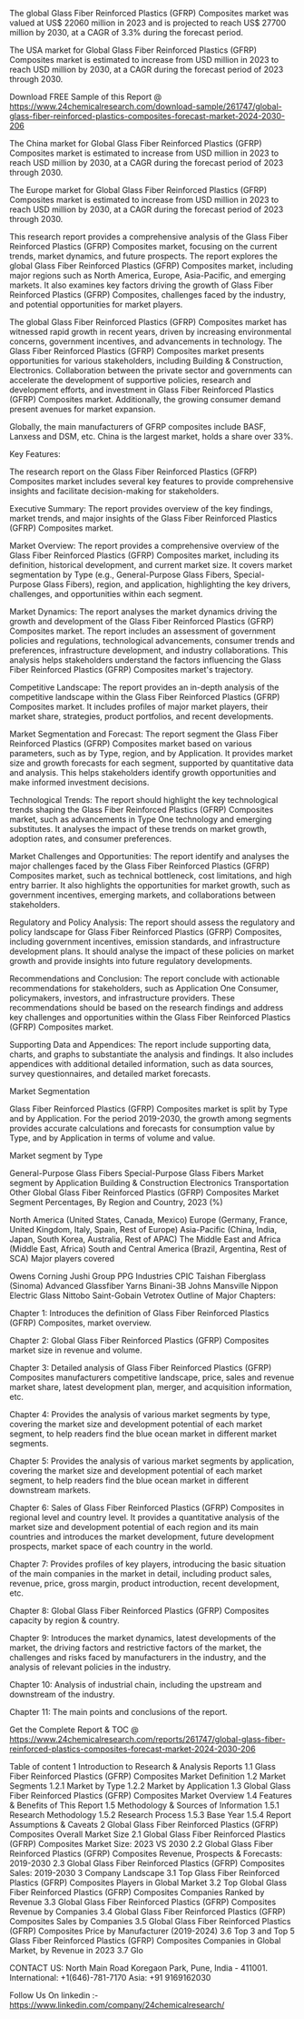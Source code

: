 The global Glass Fiber Reinforced Plastics (GFRP) Composites market was valued at US$ 22060 million in 2023 and is projected to reach US$ 27700 million by 2030, at a CAGR of 3.3% during the forecast period.

The USA market for Global  Glass Fiber Reinforced Plastics (GFRP) Composites market is estimated to increase from USD million in 2023 to reach USD million by 2030, at a CAGR during the forecast period of 2023 through 2030.

Download FREE Sample of this Report @ https://www.24chemicalresearch.com/download-sample/261747/global-glass-fiber-reinforced-plastics-composites-forecast-market-2024-2030-206

The China market for Global  Glass Fiber Reinforced Plastics (GFRP) Composites market is estimated to increase from USD million in 2023 to reach USD million by 2030, at a CAGR during the forecast period of 2023 through 2030.

The Europe market for Global  Glass Fiber Reinforced Plastics (GFRP) Composites market is estimated to increase from USD million in 2023 to reach USD million by 2030, at a CAGR during the forecast period of 2023 through 2030.

This research report provides a comprehensive analysis of the Glass Fiber Reinforced Plastics (GFRP) Composites market, focusing on the current trends, market dynamics, and future prospects. The report explores the global Glass Fiber Reinforced Plastics (GFRP) Composites market, including major regions such as North America, Europe, Asia-Pacific, and emerging markets. It also examines key factors driving the growth of Glass Fiber Reinforced Plastics (GFRP) Composites, challenges faced by the industry, and potential opportunities for market players.

The global Glass Fiber Reinforced Plastics (GFRP) Composites market has witnessed rapid growth in recent years, driven by increasing environmental concerns, government incentives, and advancements in technology. The Glass Fiber Reinforced Plastics (GFRP) Composites market presents opportunities for various stakeholders, including Building & Construction, Electronics. Collaboration between the private sector and governments can accelerate the development of supportive policies, research and development efforts, and investment in Glass Fiber Reinforced Plastics (GFRP) Composites market. Additionally, the growing consumer demand present avenues for market expansion.

Globally, the main manufacturers of GFRP composites include BASF, Lanxess and DSM, etc. China is the largest market, holds a share over 33%.

Key Features:

The research report on the Glass Fiber Reinforced Plastics (GFRP) Composites market includes several key features to provide comprehensive insights and facilitate decision-making for stakeholders.

Executive Summary: The report provides overview of the key findings, market trends, and major insights of the Glass Fiber Reinforced Plastics (GFRP) Composites market.

Market Overview: The report provides a comprehensive overview of the Glass Fiber Reinforced Plastics (GFRP) Composites market, including its definition, historical development, and current market size. It covers market segmentation by Type (e.g., General-Purpose Glass Fibers, Special-Purpose Glass Fibers), region, and application, highlighting the key drivers, challenges, and opportunities within each segment.

Market Dynamics: The report analyses the market dynamics driving the growth and development of the Glass Fiber Reinforced Plastics (GFRP) Composites market. The report includes an assessment of government policies and regulations, technological advancements, consumer trends and preferences, infrastructure development, and industry collaborations. This analysis helps stakeholders understand the factors influencing the Glass Fiber Reinforced Plastics (GFRP) Composites market's trajectory.

Competitive Landscape: The report provides an in-depth analysis of the competitive landscape within the Glass Fiber Reinforced Plastics (GFRP) Composites market. It includes profiles of major market players, their market share, strategies, product portfolios, and recent developments.

Market Segmentation and Forecast: The report segment the Glass Fiber Reinforced Plastics (GFRP) Composites market based on various parameters, such as by Type, region, and by Application. It provides market size and growth forecasts for each segment, supported by quantitative data and analysis. This helps stakeholders identify growth opportunities and make informed investment decisions.

Technological Trends: The report should highlight the key technological trends shaping the Glass Fiber Reinforced Plastics (GFRP) Composites market, such as advancements in Type One technology and emerging substitutes. It analyses the impact of these trends on market growth, adoption rates, and consumer preferences.

Market Challenges and Opportunities: The report identify and analyses the major challenges faced by the Glass Fiber Reinforced Plastics (GFRP) Composites market, such as technical bottleneck, cost limitations, and high entry barrier. It also highlights the opportunities for market growth, such as government incentives, emerging markets, and collaborations between stakeholders.

Regulatory and Policy Analysis: The report should assess the regulatory and policy landscape for Glass Fiber Reinforced Plastics (GFRP) Composites, including government incentives, emission standards, and infrastructure development plans. It should analyse the impact of these policies on market growth and provide insights into future regulatory developments.

Recommendations and Conclusion: The report conclude with actionable recommendations for stakeholders, such as Application One Consumer, policymakers, investors, and infrastructure providers. These recommendations should be based on the research findings and address key challenges and opportunities within the Glass Fiber Reinforced Plastics (GFRP) Composites market.

Supporting Data and Appendices: The report include supporting data, charts, and graphs to substantiate the analysis and findings. It also includes appendices with additional detailed information, such as data sources, survey questionnaires, and detailed market forecasts.

Market Segmentation

Glass Fiber Reinforced Plastics (GFRP) Composites market is split by Type and by Application. For the period 2019-2030, the growth among segments provides accurate calculations and forecasts for consumption value by Type, and by Application in terms of volume and value.

Market segment by Type

General-Purpose Glass Fibers
Special-Purpose Glass Fibers
Market segment by Application
Building & Construction
Electronics
Transportation
Other
Global Glass Fiber Reinforced Plastics (GFRP) Composites Market Segment Percentages, By Region and Country, 2023 (%)

North America (United States, Canada, Mexico)
Europe (Germany, France, United Kingdom, Italy, Spain, Rest of Europe)
Asia-Pacific (China, India, Japan, South Korea, Australia, Rest of APAC)
The Middle East and Africa (Middle East, Africa)
South and Central America (Brazil, Argentina, Rest of SCA)
Major players covered

Owens Corning
Jushi Group
PPG Industries
CPIC
Taishan Fiberglass (Sinoma)
Advanced Glassfiber Yarns
Binani-3B
Johns Mansville
Nippon Electric Glass
Nittobo
Saint-Gobain Vetrotex
Outline of Major Chapters:

Chapter 1: Introduces the definition of Glass Fiber Reinforced Plastics (GFRP) Composites, market overview.

Chapter 2: Global Glass Fiber Reinforced Plastics (GFRP) Composites market size in revenue and volume.

Chapter 3: Detailed analysis of Glass Fiber Reinforced Plastics (GFRP) Composites manufacturers competitive landscape, price, sales and revenue market share, latest development plan, merger, and acquisition information, etc.

Chapter 4: Provides the analysis of various market segments by type, covering the market size and development potential of each market segment, to help readers find the blue ocean market in different market segments.

Chapter 5: Provides the analysis of various market segments by application, covering the market size and development potential of each market segment, to help readers find the blue ocean market in different downstream markets.

Chapter 6: Sales of Glass Fiber Reinforced Plastics (GFRP) Composites in regional level and country level. It provides a quantitative analysis of the market size and development potential of each region and its main countries and introduces the market development, future development prospects, market space of each country in the world.

Chapter 7: Provides profiles of key players, introducing the basic situation of the main companies in the market in detail, including product sales, revenue, price, gross margin, product introduction, recent development, etc.

Chapter 8: Global Glass Fiber Reinforced Plastics (GFRP) Composites capacity by region & country.

Chapter 9: Introduces the market dynamics, latest developments of the market, the driving factors and restrictive factors of the market, the challenges and risks faced by manufacturers in the industry, and the analysis of relevant policies in the industry.

Chapter 10: Analysis of industrial chain, including the upstream and downstream of the industry.

Chapter 11: The main points and conclusions of the report.

Get the Complete Report & TOC @ https://www.24chemicalresearch.com/reports/261747/global-glass-fiber-reinforced-plastics-composites-forecast-market-2024-2030-206

Table of content
1 Introduction to Research & Analysis Reports
1.1 Glass Fiber Reinforced Plastics (GFRP) Composites Market Definition
1.2 Market Segments
1.2.1 Market by Type
1.2.2 Market by Application
1.3 Global Glass Fiber Reinforced Plastics (GFRP) Composites Market Overview
1.4 Features & Benefits of This Report
1.5 Methodology & Sources of Information
1.5.1 Research Methodology
1.5.2 Research Process
1.5.3 Base Year
1.5.4 Report Assumptions & Caveats
2 Global Glass Fiber Reinforced Plastics (GFRP) Composites Overall Market Size
2.1 Global Glass Fiber Reinforced Plastics (GFRP) Composites Market Size: 2023 VS 2030
2.2 Global Glass Fiber Reinforced Plastics (GFRP) Composites Revenue, Prospects & Forecasts: 2019-2030
2.3 Global Glass Fiber Reinforced Plastics (GFRP) Composites Sales: 2019-2030
3 Company Landscape
3.1 Top Glass Fiber Reinforced Plastics (GFRP) Composites Players in Global Market
3.2 Top Global Glass Fiber Reinforced Plastics (GFRP) Composites Companies Ranked by Revenue
3.3 Global Glass Fiber Reinforced Plastics (GFRP) Composites Revenue by Companies
3.4 Global Glass Fiber Reinforced Plastics (GFRP) Composites Sales by Companies
3.5 Global Glass Fiber Reinforced Plastics (GFRP) Composites Price by Manufacturer (2019-2024)
3.6 Top 3 and Top 5 Glass Fiber Reinforced Plastics (GFRP) Composites Companies in Global Market, by Revenue in 2023
3.7 Glo

CONTACT US:
North Main Road Koregaon Park, Pune, India - 411001.
International: +1(646)-781-7170
Asia: +91 9169162030

Follow Us On linkedin :- https://www.linkedin.com/company/24chemicalresearch/
